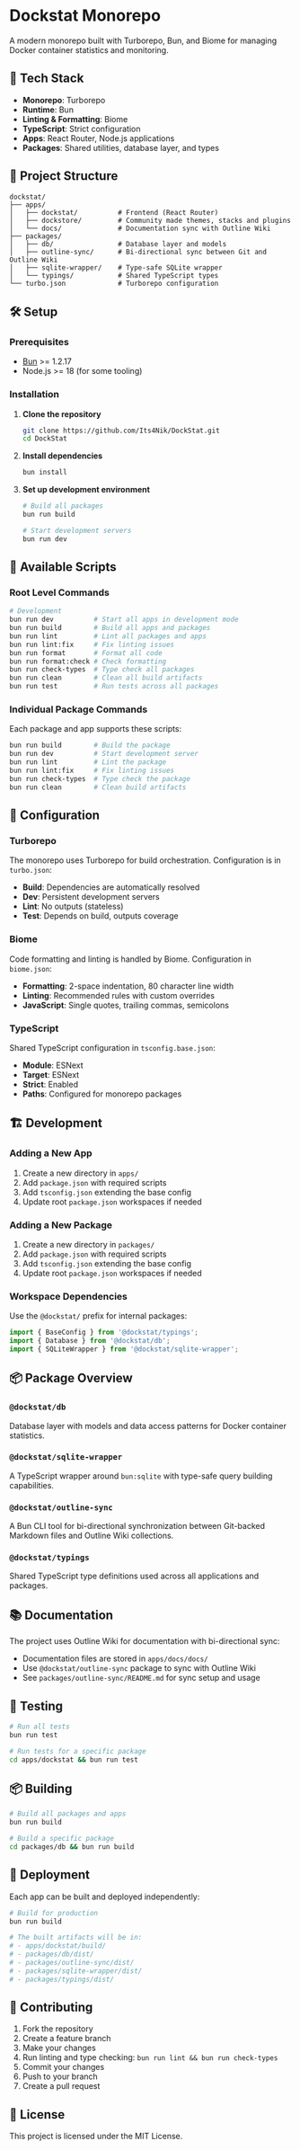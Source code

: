 # Dockstat Monorepo

A modern monorepo built with Turborepo, Bun, and Biome for managing Docker container statistics and monitoring.

## 🚀 Tech Stack

- **Monorepo**: Turborepo
- **Runtime**: Bun
- **Linting & Formatting**: Biome
- **TypeScript**: Strict configuration
- **Apps**: React Router, Node.js applications
- **Packages**: Shared utilities, database layer, and types

## 📁 Project Structure

```
dockstat/
├── apps/
│   ├── dockstat/          # Frontend (React Router)
│   ├── dockstore/         # Community made themes, stacks and plugins
│   └── docs/              # Documentation sync with Outline Wiki
├── packages/
│   ├── db/                # Database layer and models
│   ├── outline-sync/      # Bi-directional sync between Git and Outline Wiki
│   ├── sqlite-wrapper/    # Type-safe SQLite wrapper
│   └── typings/           # Shared TypeScript types
└── turbo.json             # Turborepo configuration
```

## 🛠️ Setup

### Prerequisites

- [Bun](https://bun.sh/) >= 1.2.17
- Node.js >= 18 (for some tooling)

### Installation

1. **Clone the repository**
   ```bash
   git clone https://github.com/Its4Nik/DockStat.git
   cd DockStat
   ```

2. **Install dependencies**
   ```bash
   bun install
   ```

3. **Set up development environment**
   ```bash
   # Build all packages
   bun run build

   # Start development servers
   bun run dev
   ```

## 📜 Available Scripts

### Root Level Commands

```bash
# Development
bun run dev          # Start all apps in development mode
bun run build        # Build all apps and packages
bun run lint         # Lint all packages and apps
bun run lint:fix     # Fix linting issues
bun run format       # Format all code
bun run format:check # Check formatting
bun run check-types  # Type check all packages
bun run clean        # Clean all build artifacts
bun run test         # Run tests across all packages
```

### Individual Package Commands

Each package and app supports these scripts:

```bash
bun run build        # Build the package
bun run dev          # Start development server
bun run lint         # Lint the package
bun run lint:fix     # Fix linting issues
bun run check-types  # Type check the package
bun run clean        # Clean build artifacts
```

## 🔧 Configuration

### Turborepo

The monorepo uses Turborepo for build orchestration. Configuration is in `turbo.json`:

- **Build**: Dependencies are automatically resolved
- **Dev**: Persistent development servers
- **Lint**: No outputs (stateless)
- **Test**: Depends on build, outputs coverage

### Biome

Code formatting and linting is handled by Biome. Configuration in `biome.json`:

- **Formatting**: 2-space indentation, 80 character line width
- **Linting**: Recommended rules with custom overrides
- **JavaScript**: Single quotes, trailing commas, semicolons

### TypeScript

Shared TypeScript configuration in `tsconfig.base.json`:

- **Module**: ESNext
- **Target**: ESNext
- **Strict**: Enabled
- **Paths**: Configured for monorepo packages

## 🏗️ Development

### Adding a New App

1. Create a new directory in `apps/`
2. Add `package.json` with required scripts
3. Add `tsconfig.json` extending the base config
4. Update root `package.json` workspaces if needed

### Adding a New Package

1. Create a new directory in `packages/`
2. Add `package.json` with required scripts
3. Add `tsconfig.json` extending the base config
4. Update root `package.json` workspaces if needed

### Workspace Dependencies

Use the `@dockstat/` prefix for internal packages:

```typescript
import { BaseConfig } from '@dockstat/typings';
import { Database } from '@dockstat/db';
import { SQLiteWrapper } from '@dockstat/sqlite-wrapper';
```

## 📦 Package Overview

### `@dockstat/db`
Database layer with models and data access patterns for Docker container statistics.

### `@dockstat/sqlite-wrapper`
A TypeScript wrapper around `bun:sqlite` with type-safe query building capabilities.

### `@dockstat/outline-sync`
A Bun CLI tool for bi-directional synchronization between Git-backed Markdown files and Outline Wiki collections.

### `@dockstat/typings`
Shared TypeScript type definitions used across all applications and packages.

## 📚 Documentation

The project uses Outline Wiki for documentation with bi-directional sync:

- Documentation files are stored in `apps/docs/docs/`
- Use `@dockstat/outline-sync` package to sync with Outline Wiki
- See `packages/outline-sync/README.md` for sync setup and usage

## 🧪 Testing

```bash
# Run all tests
bun run test

# Run tests for a specific package
cd apps/dockstat && bun run test
```

## 📦 Building

```bash
# Build all packages and apps
bun run build

# Build a specific package
cd packages/db && bun run build
```

## 🚀 Deployment

Each app can be built and deployed independently:

```bash
# Build for production
bun run build

# The built artifacts will be in:
# - apps/dockstat/build/
# - packages/db/dist/
# - packages/outline-sync/dist/
# - packages/sqlite-wrapper/dist/
# - packages/typings/dist/
```

## 🤝 Contributing

1. Fork the repository
2. Create a feature branch
3. Make your changes
4. Run linting and type checking: `bun run lint && bun run check-types`
5. Commit your changes
6. Push to your branch
7. Create a pull request

## 📄 License

This project is licensed under the MIT License.